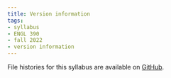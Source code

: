 ```yaml
---
title: Version information
tags:
- syllabus
- ENGL 390
- fall 2022
- version information
---
```


File histories for this syllabus are available on [GitHub](https://github.com/icornelius/zg-syllabi).
